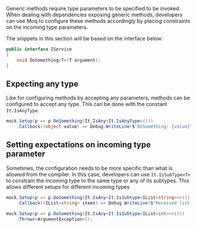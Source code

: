 Generic methods require type parameters to be specified to be invoked. When dealing with dependencies exposing generic methods, developers can use Moq to configure these methods accordingly by placing constraints on the incoming type parameters.

The snippets in this section will be based on the interface below:
```csharp
public interface IService
{
    void DoSomething<T>(T argument);
}
```

## Expecting any type
Like for configuring methods by accepting any parameters, methods can be configured to accept any type. This can be done with the constant `It.IsAnyType`.
```csharp
mock.Setup(p => p.DoSomething(It.IsAny<It.IsAnyType>()))
    .Callback((object value) => Debug.WriteLine($"DoSomething: {value}"));
```

## Setting expectations on incoming type parameter
Sometimes, the configuration needs to be more specific than what is allowed from the compiler. In this case, developers can use `It.IsSubType<T>` to constrain the incoming type to the same type or any of its subtypes. This allows different setups for different incoming types
```csharp
mock.Setup(p => p.DoSomething(It.IsAny<It.IsSubtype<IList<string>>>()))
    .Callback((IList<string> items) => Debug.WriteLine($"Received list of {items.Count} strings"));

mock.Setup(p => p.DoSomething(It.IsAny<It.IsSubtype<IList<int>>>()))
    .Throws<ArgumentException>();
```